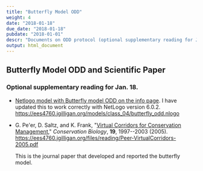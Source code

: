 ```yaml
---
title: "Butterfly Model ODD"
weight: 4
date: "2018-01-18"
due_date: "2018-01-18"
pubdate: "2018-01-01"
descr: "Documents on ODD protocol (optional supplementary reading for Jan. 18)."
output: html_document
---
```

## Butterfly Model ODD and Scientific Paper

### Optional supplementary reading for Jan. 18.

* [Netlogo model with Butterfly model ODD on the info page](/models/class_04/butterfly_odd.nlogo).
  I have updated this to work correctly with NetLogo version 6.0.2.
  <https://ees4760.jgilligan.org/models/class_04/butterfly_odd.nlogo>
* G. Pe'er, D. Saltz, and K. Frank, 
  "[Virtual Corridors for Conservation Management](/files/reading/Peer-VirtualCorridors-2005.pdf),"
  _Conservation Biology_, **19**, 1997--2003 (2005).
  <https://ees4760.jgilligan.org/files/reading/Peer-VirtualCorridors-2005.pdf>
  
  This is the journal paper that developed and reported the butterfly model.
  
